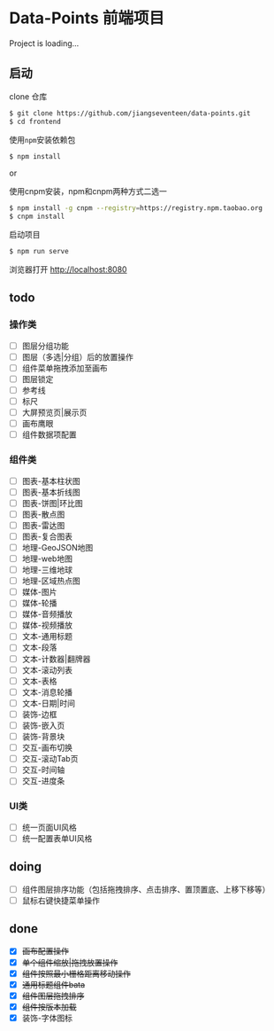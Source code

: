 # Data-Points 前端项目

Project is loading...

## 启动

clone 仓库

```bash
$ git clone https://github.com/jiangseventeen/data-points.git
$ cd frontend
```

使用`npm`安装依赖包
```bash
$ npm install
```
or

使用cnpm安装，npm和cnpm两种方式二选一
```bash
$ npm install -g cnpm --registry=https://registry.npm.taobao.org
$ cnpm install
```


启动项目
```bash
$ npm run serve
```
浏览器打开 [http://localhost:8080](http://localhost:8080)

## todo

### 操作类
- [ ] 图层分组功能
- [ ] 图层（多选|分组）后的放置操作
- [ ] 组件菜单拖拽添加至画布
- [ ] 图层锁定
- [ ] 参考线
- [ ] 标尺
- [ ] 大屏预览页|展示页
- [ ] 画布鹰眼
- [ ] 组件数据项配置

### 组件类
- [ ] 图表-基本柱状图
- [ ] 图表-基本折线图
- [ ] 图表-饼图|环比图
- [ ] 图表-散点图
- [ ] 图表-雷达图
- [ ] 图表-复合图表
- [ ] 地理-GeoJSON地图
- [ ] 地理-web地图
- [ ] 地理-三维地球
- [ ] 地理-区域热点图
- [ ] 媒体-图片
- [ ] 媒体-轮播
- [ ] 媒体-音频播放
- [ ] 媒体-视频播放
- [ ] 文本-通用标题
- [ ] 文本-段落
- [ ] 文本-计数器|翻牌器
- [ ] 文本-滚动列表
- [ ] 文本-表格
- [ ] 文本-消息轮播
- [ ] 文本-日期|时间
- [ ] 装饰-边框
- [ ] 装饰-嵌入页
- [ ] 装饰-背景块
- [ ] 交互-画布切换
- [ ] 交互-滚动Tab页
- [ ] 交互-时间轴
- [ ] 交互-进度条

### UI类
- [ ] 统一页面UI风格
- [ ] 统一配置表单UI风格

## doing
- [ ] 组件图层排序功能（包括拖拽排序、点击排序、置顶置底、上移下移等）
- [ ] 鼠标右键快捷菜单操作

## done
- [x] ~~画布配置操作~~
- [x] ~~单个组件缩放|拖拽放置操作~~
- [x] ~~组件按照最小栅格距离移动操作~~
- [x] ~~通用标题组件bata~~
- [x] ~~组件图层拖拽排序~~
- [x] ~~组件按版本加载~~
- [x] 装饰-字体图标